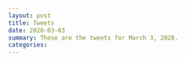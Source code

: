 ```yaml
---
layout: post
title: Tweets
date: 2020-03-03
summary: These are the tweets for March 3, 2020.
categories:
---
```


